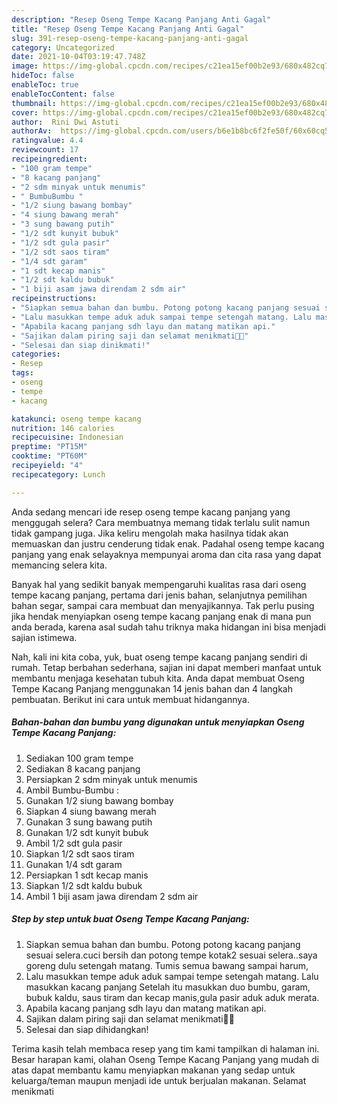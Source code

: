 ```yaml
---
description: "Resep Oseng Tempe Kacang Panjang Anti Gagal"
title: "Resep Oseng Tempe Kacang Panjang Anti Gagal"
slug: 391-resep-oseng-tempe-kacang-panjang-anti-gagal
category: Uncategorized
date: 2021-10-04T03:19:47.748Z
image: https://img-global.cpcdn.com/recipes/c21ea15ef00b2e93/680x482cq70/oseng-tempe-kacang-panjang-foto-resep-utama.jpg
hideToc: false
enableToc: true
enableTocContent: false
thumbnail: https://img-global.cpcdn.com/recipes/c21ea15ef00b2e93/680x482cq70/oseng-tempe-kacang-panjang-foto-resep-utama.jpg
cover: https://img-global.cpcdn.com/recipes/c21ea15ef00b2e93/680x482cq70/oseng-tempe-kacang-panjang-foto-resep-utama.jpg
author:  Rini Dwi Astuti
authorAv:  https://img-global.cpcdn.com/users/b6e1b8bc6f2fe50f/60x60cq50/avatar.jpg
ratingvalue: 4.4
reviewcount: 17
recipeingredient:
- "100 gram tempe"
- "8 kacang panjang"
- "2 sdm minyak untuk menumis"
- " BumbuBumbu "
- "1/2 siung bawang bombay"
- "4 siung bawang merah"
- "3 sung bawang putih"
- "1/2 sdt kunyit bubuk"
- "1/2 sdt gula pasir"
- "1/2 sdt saos tiram"
- "1/4 sdt garam"
- "1 sdt kecap manis"
- "1/2 sdt kaldu bubuk"
- "1 biji asam jawa direndam 2 sdm air"
recipeinstructions:
- "Siapkan semua bahan dan bumbu. Potong potong kacang panjang sesuai selera.cuci bersih dan potong tempe kotak2 sesuai selera..saya goreng dulu setengah matang. Tumis semua bawang sampai harum,"
- "Lalu masukkan tempe aduk aduk sampai tempe setengah matang. Lalu masukkan kacang panjang Setelah itu masukkan duo bumbu, garam, bubuk kaldu, saus tiram dan kecap manis,gula pasir aduk aduk merata."
- "Apabila kacang panjang sdh layu dan matang matikan api."
- "Sajikan dalam piring saji dan selamat menikmati🥰😋"
- "Selesai dan siap dinikmati!"
categories:
- Resep
tags:
- oseng
- tempe
- kacang

katakunci: oseng tempe kacang 
nutrition: 146 calories
recipecuisine: Indonesian
preptime: "PT15M"
cooktime: "PT60M"
recipeyield: "4"
recipecategory: Lunch

---
```



Anda sedang mencari ide resep oseng tempe kacang panjang yang menggugah selera? Cara membuatnya memang tidak terlalu sulit namun tidak gampang juga. Jika keliru mengolah maka hasilnya tidak akan memuaskan dan justru cenderung tidak enak. Padahal oseng tempe kacang panjang yang enak selayaknya mempunyai aroma dan cita rasa yang dapat memancing selera kita.


Banyak hal yang sedikit banyak mempengaruhi kualitas rasa dari oseng tempe kacang panjang, pertama dari jenis bahan, selanjutnya pemilihan bahan segar, sampai cara membuat dan menyajikannya. Tak perlu pusing jika hendak menyiapkan oseng tempe kacang panjang enak di mana pun anda berada, karena asal sudah tahu triknya maka hidangan ini bisa menjadi sajian istimewa.




Nah, kali ini kita coba, yuk, buat oseng tempe kacang panjang sendiri di rumah. Tetap berbahan sederhana, sajian ini dapat memberi manfaat untuk membantu menjaga kesehatan tubuh kita. Anda dapat membuat Oseng Tempe Kacang Panjang menggunakan 14 jenis bahan dan 4 langkah pembuatan. Berikut ini cara untuk membuat hidangannya.

<!--inarticleads1-->

##### Bahan-bahan dan bumbu yang digunakan untuk menyiapkan Oseng Tempe Kacang Panjang:

1. Sediakan 100 gram tempe
1. Sediakan 8 kacang panjang
1. Persiapkan 2 sdm minyak untuk menumis
1. Ambil  Bumbu-Bumbu :
1. Gunakan 1/2 siung bawang bombay
1. Siapkan 4 siung bawang merah
1. Gunakan 3 sung bawang putih
1. Gunakan 1/2 sdt kunyit bubuk
1. Ambil 1/2 sdt gula pasir
1. Siapkan 1/2 sdt saos tiram
1. Gunakan 1/4 sdt garam
1. Persiapkan 1 sdt kecap manis
1. Siapkan 1/2 sdt kaldu bubuk
1. Ambil 1 biji asam jawa direndam 2 sdm air




<!--inarticleads2-->

##### Step by step untuk buat Oseng Tempe Kacang Panjang:

1. Siapkan semua bahan dan bumbu. Potong potong kacang panjang sesuai selera.cuci bersih dan potong tempe kotak2 sesuai selera..saya goreng dulu setengah matang. Tumis semua bawang sampai harum,
1. Lalu masukkan tempe aduk aduk sampai tempe setengah matang. Lalu masukkan kacang panjang Setelah itu masukkan duo bumbu, garam, bubuk kaldu, saus tiram dan kecap manis,gula pasir aduk aduk merata.
1. Apabila kacang panjang sdh layu dan matang matikan api.
1. Sajikan dalam piring saji dan selamat menikmati🥰😋
1. Selesai dan siap dihidangkan!



Terima kasih telah membaca resep yang tim kami tampilkan di halaman ini. Besar harapan kami, olahan Oseng Tempe Kacang Panjang yang mudah di atas dapat membantu kamu menyiapkan makanan yang sedap untuk keluarga/teman maupun menjadi ide untuk berjualan makanan. Selamat menikmati
